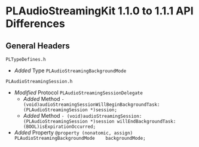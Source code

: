 # PLAudioStreamingKit 1.1.0 to 1.1.1 API Differences

## General Headers

```
PLTypeDefines.h
```

- *Added* Type `PLAudioStreamingBackgroundMode`

```
PLAudioStreamingSession.h
```

- *Modified* Protocol `PLAudioStreamingSessionDelegate`
    - *Added* Method `- (void)audioStreamingSessionWillBeginBackgroundTask:(PLAudioStreamingSession *)session;`
    - *Added* Method `- (void)audioStreamingSession:(PLAudioStreamingSession *)session willEndBackgroundTask:(BOOL)isExpirationOccurred;`
- *Added* Property `@property (nonatomic, assign) PLAudioStreamingBackgroundMode    backgroundMode;`
